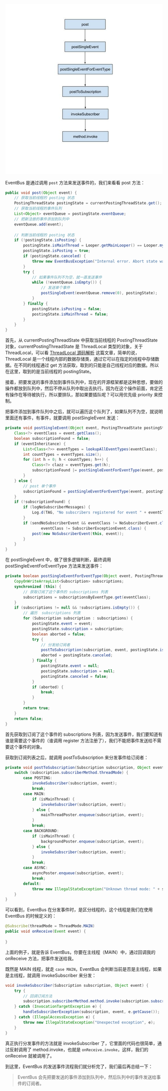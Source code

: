 ![](art/2.jpg)

EventBus 是通过调用 `post` 方法来发送事件的，我们来看看 post 方法：

```java
public void post(Object event) {
    // 获取当前线程的 posting 状态
    PostingThreadState postingState = currentPostingThreadState.get();
    // 获取当前线程的事件队列
    List<Object> eventQueue = postingState.eventQueue;
    // 把新注册的事件添加到队列中
    eventQueue.add(event);

    // 判断当前线程的 posting 状态
    if (!postingState.isPosting) {
        postingState.isMainThread = Looper.getMainLooper() == Looper.myLooper();
        postingState.isPosting = true;
        if (postingState.canceled) {
            throw new EventBusException("Internal error. Abort state was not reset");
        }
        try {
            // 如果事件队列不为空，就一直发送事件
            while (!eventQueue.isEmpty()) {
                // 发送单个事件
                postSingleEvent(eventQueue.remove(0), postingState);
            }
        } finally {
            postingState.isPosting = false;
            postingState.isMainThread = false;
        }
    }
}
```

首先，从 currentPostingThreadState 中获取当前线程的 PostingThreadState 对象，currentPostingThreadState 是 ThreadLocal 类型的对象，关于 ThreadLocal，可以看 [ThreadLocal 源码解析](https://github.com/shadowwingz/AndroidLife/blob/master/article/ThreadLocal%20%E6%BA%90%E7%A0%81%E8%A7%A3%E6%9E%90.md) 这篇文章，简单的说，ThreadLocal 是一个线程内部的数据存储类，通过它可以在指定的线程中存储数据。在不同的线程通过 get 方法获取，取到的只能是自己线程对应的数据。所以在这里，取到的是当前线程的 postingState。

接着，把要发送的事件添加到事件队列中，现在的开源框架都是这种思想，要做的操作都放到队列中，然后不停从队列中取出去执行。因为在这个操作前面，肯定还有操作在等待被执行，所以要排队，那如果要插队呢？可以用优先级 priority 来控制。

把事件添加到事件队列中之后，就可以遍历这个队列了，如果队列不为空，就说明里面还有事件，有事件，就要调用 postSingleEvent 发送：

```java
private void postSingleEvent(Object event, PostingThreadState postingState) throws Error {
    Class<?> eventClass = event.getClass();
    boolean subscriptionFound = false;
    if (eventInheritance) {
        List<Class<?>> eventTypes = lookupAllEventTypes(eventClass);
        int countTypes = eventTypes.size();
        for (int h = 0; h < countTypes; h++) {
            Class<?> clazz = eventTypes.get(h);
            subscriptionFound |= postSingleEventForEventType(event, postingState, clazz);
        }
    } else {
        // post 单个事件
        subscriptionFound = postSingleEventForEventType(event, postingState, eventClass);
    }
    if (!subscriptionFound) {
        if (logNoSubscriberMessages) {
            Log.d(TAG, "No subscribers registered for event " + eventClass);
        }
        if (sendNoSubscriberEvent && eventClass != NoSubscriberEvent.class &&
                eventClass != SubscriberExceptionEvent.class) {
            post(new NoSubscriberEvent(this, event));
        }
    }
}
```

在 postSingleEvent 中，做了很多逻辑判断，最终调用 postSingleEventForEventType 方法来发送事件：

```java
private boolean postSingleEventForEventType(Object event, PostingThreadState postingState, Class<?> eventClass) {
    CopyOnWriteArrayList<Subscription> subscriptions;
    synchronized (this) {
        // 获取订阅了这个事件的 subscriptions 列表
        subscriptions = subscriptionsByEventType.get(eventClass);
    }
    if (subscriptions != null && !subscriptions.isEmpty()) {
        // 遍历  subscriptions 列表
        for (Subscription subscription : subscriptions) {
            postingState.event = event;
            postingState.subscription = subscription;
            boolean aborted = false;
            try {
                // 分发给订阅者
                postToSubscription(subscription, event, postingState.isMainThread);
                aborted = postingState.canceled;
            } finally {
                postingState.event = null;
                postingState.subscription = null;
                postingState.canceled = false;
            }
            if (aborted) {
                break;
            }
        }
        return true;
    }
    return false;
}
```

首先获取到订阅了这个事件的 subscriptions 列表，因为发送事件，我们要知道有谁是需要这个事件的（谁调用 register 方法注册了），我们不能把事件发送给不需要这个事件的对象。

获取到订阅列表之后，就调用 postToSubscription 来分发事件给订阅者：

```java
private void postToSubscription(Subscription subscription, Object event, boolean isMainThread) {
    switch (subscription.subscriberMethod.threadMode) {
        case POSTING:
            invokeSubscriber(subscription, event);
            break;
        case MAIN:
            if (isMainThread) {
                invokeSubscriber(subscription, event);
            } else {
                mainThreadPoster.enqueue(subscription, event);
            }
            break;
        case BACKGROUND:
            if (isMainThread) {
                backgroundPoster.enqueue(subscription, event);
            } else {
                invokeSubscriber(subscription, event);
            }
            break;
        case ASYNC:
            asyncPoster.enqueue(subscription, event);
            break;
        default:
            throw new IllegalStateException("Unknown thread mode: " + subscription.subscriberMethod.threadMode);
    }
}
```

可以看到，EventBus 在分发事件时，是区分线程的，这个线程是我们在使用 EventBus 的时候定义的：

```java
@Subscribe(threadMode = ThreadMode.MAIN)
public void onReceive(Event event) {

}
```

上面的例子，就是告诉 EventBus，你要在主线程（MAIN）中，通过回调我的 onReceive 方法，把事件发送给我。

既然是 MAIN 线程，就走 `case MAIN`，EventBus 会判断当前是否是主线程，如果是主线程，就调用 invokeSubscriber 来分发：

```java
void invokeSubscriber(Subscription subscription, Object event) {
    try {
        // 回调订阅方法
        subscription.subscriberMethod.method.invoke(subscription.subscriber, event);
    } catch (InvocationTargetException e) {
        handleSubscriberException(subscription, event, e.getCause());
    } catch (IllegalAccessException e) {
        throw new IllegalStateException("Unexpected exception", e);
    }
}
```

真正执行分发事件的方法就是 invokeSubscriber 了，它里面的代码也很简单，通过反射调用了 method.invoke，也就是 `onReceive.invoke`，这样，我们的 onReceive 就被调用了。

到这里，EventBus 的发送事件流程我们就分析完了，我们最后再总结一下：

> EventBus 会先把要发送的事件添加到队列中，然后队列中的事件发送给事件的订阅者。